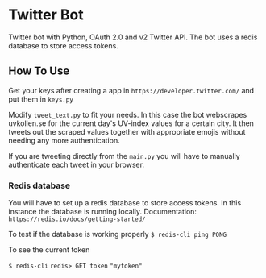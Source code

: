 # Twitter Bot
Twitter bot with Python, OAuth 2.0 and v2 Twitter API.
The bot uses a redis database to store access tokens.



## How To Use

Get your keys after creating a app in `https://developer.twitter.com/` and put them in `keys.py`

Modify `tweet_text.py` to fit your needs. In this case the bot webscrapes uvkollen.se for the current day's UV-index values for a certain city. It then tweets out the scraped values together with appropriate emojis without needing any more authentication.

If you are tweeting directly from the `main.py` you will have to manually authenticate each tweet in your browser.



### Redis database

You will have to set up a redis database to store access tokens. In this instance the database is running locally.
Documentation: `https://redis.io/docs/getting-started/`

To test if the database is working properly
`$ redis-cli ping
PONG`

To see the current token

`$ redis-cli`
`redis> GET token`
`"mytoken"`

